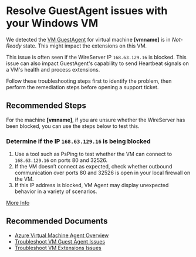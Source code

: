 <properties
  pagetitle="Resolve GuestAgent issues with your Windows VM"
  description=""
  service="microsoft.compute"
  resource="virtualmachines"
  ms.author="mnanda"
  selfhelptype="Generic"
  supporttopicids="32689203"
  productpesids="14749,16080"
  cloudenvironments="public,usnat,ussec,fairfax"
  disableclouds="blackforest,mooncake"
  articleid="e31a8ab2-857a-4d8e-85bf-cb9dc229ecb4"
  ownershipid="Compute_VirtualMachines_Content" />
# Resolve GuestAgent issues with your Windows VM

We detected the [VM GuestAgent](https://docs.microsoft.com/azure/virtual-machines/extensions/agent-windows) for virtual machine **<!--$vmname-->[vmname]<!--/$vmname-->** is in _Not-Ready_ state. This might impact the extensions on this VM.

This issue is often seen if the WireServer IP `168.63.129.16` is blocked. This issue can also impact GuestAgent's capability to send Heartbeat signals on a VM's health and process extensions.

Follow these troubleshooting steps first to identify the problem, then perform the remediation steps before opening a support ticket.


## **Recommended Steps**

For the machine **<!--$vmname-->[vmname]<!--/$vmname-->**, if you are unsure whether the WireServer has been blocked, you can use the steps below to test this.


### Determine if the IP `168.63.129.16` is being blocked

1. Use a tool such as PsPing to test whether the VM can connect to `168.63.129.16` on ports 80 and 32526.
1. If the VM doesn’t connect as expected, check whether outbound communication over ports 80 and 32526 is open in your local firewall on the VM.
1. If this IP address is blocked, VM Agent may display unexpected behavior in a variety of scenarios.

[More Info](https://docs.microsoft.com/azure/virtual-network/what-is-ip-address-168-63-129-16)

## **Recommended Documents**

* [Azure Virtual Machine Agent Overview](https://docs.microsoft.com/azure/virtual-machines/extensions/agent-windows)
* [Troubleshoot VM Guest Agent Issues](https://docs.microsoft.com/azure/virtual-machines/troubleshooting/windows-azure-guest-agent)
* [Troubleshoot VM Extensions Issues](https://docs.microsoft.com/azure/virtual-machines/extensions/troubleshoot)
